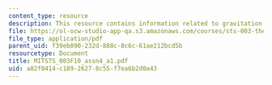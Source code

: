 ```yaml
---
content_type: resource
description: This resource contains information related to gravitation.
file: https://ol-ocw-studio-app-qa.s3.amazonaws.com/courses/sts-003-the-rise-of-modern-science-fall-2010/a82f0414c18926278c55f7ea6b2d0a43_MITSTS_003F10_assn4_a1.pdf
file_type: application/pdf
parent_uid: f39eb890-232d-888c-8c6c-61ae212bcd5b
resourcetype: Document
title: MITSTS_003F10_assn4_a1.pdf
uid: a82f0414-c189-2627-8c55-f7ea6b2d0a43
---
```


